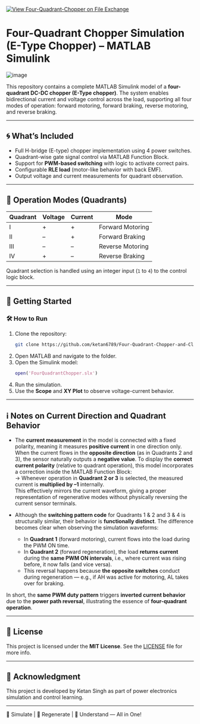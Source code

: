 [![View Four-Quadrant-Chopper on File Exchange](https://www.mathworks.com/matlabcentral/images/matlab-file-exchange.svg)](https://in.mathworks.com/matlabcentral/fileexchange/180816-four-quadrant-chopper)

# Four-Quadrant Chopper Simulation (E-Type Chopper) – MATLAB Simulink

![image](https://github.com/user-attachments/assets/656f4154-5f1b-4a4e-87e7-aea234f543fc)


This repository contains a complete MATLAB Simulink model of a **four-quadrant DC-DC chopper (E-Type chopper)**. The system enables bidirectional current and voltage control across the load, supporting all four modes of operation: forward motoring, forward braking, reverse motoring, and reverse braking.

---

## 🌀 What’s Included

- Full H-bridge (E-type) chopper implementation using 4 power switches.
- Quadrant-wise gate signal control via MATLAB Function Block.
- Support for **PWM-based switching** with logic to activate correct pairs.
- Configurable **RLE load** (motor-like behavior with back EMF).
- Output voltage and current measurements for quadrant observation.
---

## 🔧 Operation Modes (Quadrants)

| Quadrant | Voltage | Current | Mode               |
|----------|---------|---------|--------------------|
| I        | +       | +       | Forward Motoring   |
| II       | –       | +       | Forward Braking    |
| III      | –       | –       | Reverse Motoring   |
| IV       | +       | –       | Reverse Braking    |

Quadrant selection is handled using an integer input (`1` to `4`) to the control logic block.

---

## 🚀 Getting Started

### 🛠 How to Run

1. Clone the repository:
   ```bash
   git clone https://github.com/ketan6789/Four-Quadrant-Chopper-and-Closed-Loop-Speed-Control-of-DC-Motor.git
   ```
2. Open MATLAB and navigate to the folder.
3. Open the Simulink model:
   ```matlab
   open('FourQuadrantChopper.slx')
   ```
4. Run the simulation.
5. Use the **Scope** and **XY Plot** to observe voltage-current behavior.

---

## ℹ️ Notes on Current Direction and Quadrant Behavior

- The **current measurement** in the model is connected with a fixed polarity, meaning it measures **positive current** in one direction only. When the current flows in the **opposite direction** (as in Quadrants 2 and 3), the sensor naturally outputs a **negative value**. To display the **correct current polarity** (relative to quadrant operation), this model incorporates a correction inside the MATLAB Function Block:  
  → Whenever operation in **Quadrant 2 or 3** is selected, the measured current is **multiplied by –1** internally.  
  This effectively mirrors the current waveform, giving a proper representation of regenerative modes without physically reversing the current sensor terminals.

- Although the **switching pattern code** for Quadrants 1 & 2 and 3 & 4 is structurally similar, their behavior is **functionally distinct**. The difference becomes clear when observing the simulation waveforms:
  - In **Quadrant 1** (forward motoring), current flows into the load during the PWM ON time.
  - In **Quadrant 2** (forward regeneration), the load **returns current** during the **same PWM ON intervals**, i.e., where current was rising before, it now falls (and vice versa).
  - This reversal happens because **the opposite switches** conduct during regeneration — e.g., if AH was active for motoring, AL takes over for braking.

In short, the **same PWM duty pattern** triggers **inverted current behavior** due to the **power path reversal**, illustrating the essence of **four-quadrant operation**.

---

## 📜 License

This project is licensed under the **MIT License**. See the [LICENSE](LICENSE) file for more info.

---

## 🙌 Acknowledgment

This project is developed by Ketan Singh as part of power electronics simulation and control learning.

---

🚀 Simulate | 🔁 Regenerate | 🧠 Understand — All in One!
